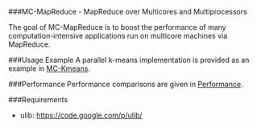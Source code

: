 ###MC-MapReduce - MapReduce over Multicores and Multiprocessors

The goal of MC-MapReduce is to boost the performance of many
computation-intensive applications run on multicore machines via
MapReduce.

###Usage Example
A parallel k-means implementation is provided as an example in [MC-Kmeans](https://github.com/ZilongTan/ParallelComputing/tree/master/MC-MapReduce/app/k-means).

###Performance
Performance comparisons are given in [Performance](https://github.com/ZilongTan/ParallelComputing/tree/master/MC-MapReduce/perf).

###Requirements
* ulib: https://code.google.com/p/ulib/
